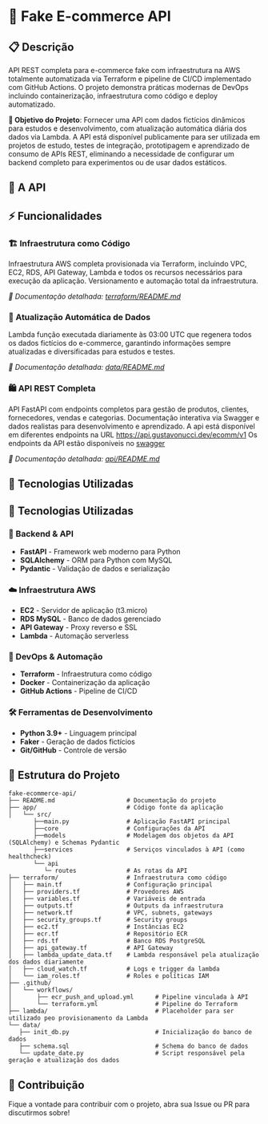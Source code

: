 # 🛒 Fake E-commerce API

## 📋 Descrição
API REST completa para e-commerce fake com infraestrutura na AWS totalmente automatizada via Terraform e pipeline de CI/CD implementado com GitHub Actions. O projeto demonstra práticas modernas de DevOps incluindo containerização, infraestrutura como código e deploy automatizado.

**🎯 Objetivo do Projeto**: Fornecer uma API com dados fictícios dinâmicos para estudos e desenvolvimento, com atualização automática diária dos dados via Lambda. A API está disponível publicamente para ser utilizada em projetos de estudo, testes de integração, prototipagem e aprendizado de consumo de APIs REST, eliminando a necessidade de configurar um backend completo para experimentos ou de usar dados estáticos.

## 📁 A API


## ⚡ Funcionalidades

### 🏗️ Infraestrutura como Código
Infraestrutura AWS completa provisionada via Terraform, incluindo VPC, EC2, RDS, API Gateway, Lambda e todos os recursos necessários para execução da aplicação. Versionamento e automação total da infraestrutura.

*📖 Documentação detalhada: [terraform/README.md](terraform/README.md)*

### 🤖 Atualização Automática de Dados
Lambda função executada diariamente às 03:00 UTC que regenera todos os dados fictícios do e-commerce, garantindo informações sempre atualizadas e diversificadas para estudos e testes.

*📖 Documentação detalhada: [data/README.md](data/README.md)*

### 🛍️ API REST Completa
API FastAPI com endpoints completos para gestão de produtos, clientes, fornecedores, vendas e categorias. Documentação interativa via Swagger e dados realistas para desenvolvimento e aprendizado.
A api está disponível em diferentes endpoints na URL https://api.gustavonucci.dev/ecomm/v1
Os endpoints da API estão disponíveis no [swagger](https://api.gustavonucci.dev/docs)

*📖 Documentação detalhada: [api/README.md](api/README.md)*

## 🚀 Tecnologias Utilizadas

## 🚀 Tecnologias Utilizadas

### 🐍 Backend & API
- **FastAPI** - Framework web moderno para Python
- **SQLAlchemy** - ORM para Python com MySQL
- **Pydantic** - Validação de dados e serialização

### ☁️ Infraestrutura AWS
- **EC2** - Servidor de aplicação (t3.micro)
- **RDS MySQL** - Banco de dados gerenciado
- **API Gateway** - Proxy reverso e SSL
- **Lambda** - Automação serverless

### 🔄 DevOps & Automação
- **Terraform** - Infraestrutura como código
- **Docker** - Containerização da aplicação
- **GitHub Actions** - Pipeline de CI/CD

### 🛠️ Ferramentas de Desenvolvimento
- **Python 3.9+** - Linguagem principal
- **Faker** - Geração de dados fictícios
- **Git/GitHub** - Controle de versão

## 📁 Estrutura do Projeto

```
fake-ecommerce-api/
├── README.md                    # Documentação do projeto
├── app/                         # Código fonte da aplicação
│   └── src/
       ├──main.py                # Aplicação FastAPI principal
       ├──core                   # Configurações da API
       ├──models                 # Modelagem dos objetos da API (SQLAlchemy) e Schemas Pydantic
       ├──services               # Serviços vinculados à API (como healthcheck)
       └── api
          └─ routes              # As rotas da API
├── terraform/                   # Infraestrutura como código
│   ├── main.tf                  # Configuração principal
│   ├── providers.tf             # Provedores AWS
│   ├── variables.tf             # Variáveis de entrada
│   ├── outputs.tf               # Outputs da infraestrutura
│   ├── network.tf               # VPC, subnets, gateways
│   ├── security_groups.tf       # Security groups
│   ├── ec2.tf                   # Instâncias EC2
│   ├── ecr.tf                   # Repositório ECR
│   ├── rds.tf                   # Banco RDS PostgreSQL
│   ├── api_gateway.tf           # API Gateway
│   ├── lambda_update_data.tf    # Lambda responsável pela atualização dos dados diariamente
│   ├── cloud_watch.tf           # Logs e trigger da lambda
│   └── iam_roles.tf             # Roles e políticas IAM
├── .github/
│   └── workflows/
│       ├── ecr_push_and_upload.yml      # Pipeline vinculada à API
│       └── terraform.yml                # Pipeline do Terraform
├── lambda/                              # Placeholder para ser utilizado peo provisionamento da Lambda
└── data/
   ├── init_db.py                        # Inicialização do banco de dados
   ├── schema.sql                        # Schema do banco de dados
   └── update_date.py                    # Script responsável pela geração e atualização dos dados

```

## 🤝 Contribuição

Fique a vontade para contribuir com o projeto, abra sua Issue ou PR para discutirmos sobre!